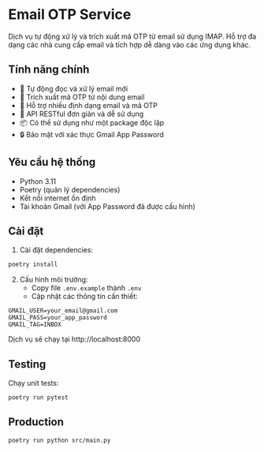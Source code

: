 # Email OTP Service

Dịch vụ tự động xử lý và trích xuất mã OTP từ email sử dụng IMAP. Hỗ trợ đa dạng các nhà cung cấp email và tích hợp dễ dàng vào các ứng dụng khác.

## Tính năng chính

- 📧 Tự động đọc và xử lý email mới
- 🔑 Trích xuất mã OTP từ nội dung email
- 🔄 Hỗ trợ nhiều định dạng email và mã OTP
- 🚀 API RESTful đơn giản và dễ sử dụng
- 📦 Có thể sử dụng như một package độc lập
- 🔒 Bảo mật với xác thực Gmail App Password

## Yêu cầu hệ thống

- Python 3.11
- Poetry (quản lý dependencies)
- Kết nối internet ổn định
- Tài khoản Gmail (với App Password đã được cấu hình)

## Cài đặt

1. Cài đặt dependencies:
```bash
poetry install
```

2. Cấu hình môi trường:
   - Copy file `.env.example` thành `.env`
   - Cập nhật các thông tin cần thiết:
```env
GMAIL_USER=your_email@gmail.com
GMAIL_PASS=your_app_password
GMAIL_TAG=INBOX
```


Dịch vụ sẽ chạy tại http://localhost:8000

## Testing

Chạy unit tests:
```bash
poetry run pytest
```

## Production

```bash
poetry run python src/main.py
```